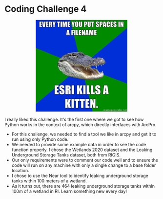 # Coding Challenge 4

<p align="center">
  <img height="300" src="https://github.com/KelseyTichenor/NRS528_Class/blob/main/Images/CC4.jpg?raw=true">
</p>

I really liked this challenge. It's the first one where we got to see how Python works in the context of arcpy, which directly interfaces with ArcPro.
* For this challenge, we needed to find a tool we like in arcpy and get it to run using only Python code.
* We needed to provide some example data in order to see the code function properly. I chose the Wetlands 2020 dataset and the Leaking Underground Storage Tanks dataset, both from RIGIS.
* Our only requirements were to comment our code well and to ensure the code will run on any machine with only a single change to a base folder location.
* I chose to use the Near tool to identify leaking underground storage tanks within 100 meters of a wetland.
* As it turns out, there are 464 leaking underground storage tanks within 100m of a wetland in RI. Learn something new every day!
